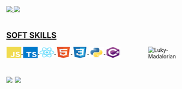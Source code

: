  <div>
  <a href="https://github.com/LukyAguiar">
  <img height="180em" src="https://github-readme-stats.vercel.app/api?username=LukyAguiar&show_icons=true&theme=github_dark&include_all_commits=true&count_private=true"/>
  <img height="180em" src="https://github-readme-stats.vercel.app/api/top-langs/?username=LukyAguiar&layout=compact&langs_count=7&theme=github_dark"/>
</div>
<div style="display: inline_block"><br>
  <h2>SOFT SKILLS</h2>
  <img align="center" alt="Luky-Js" height="30" width="40" src="https://raw.githubusercontent.com/devicons/devicon/master/icons/javascript/javascript-plain.svg">
  <img align="center" alt="Luky-Ts" height="30" width="40" src="https://raw.githubusercontent.com/devicons/devicon/master/icons/typescript/typescript-plain.svg">
  <img align="center" alt="Luky-React" height="30" width="40" src="https://raw.githubusercontent.com/devicons/devicon/master/icons/react/react-original.svg">
  <img align="center" alt="Luky-HTML" height="30" width="40" src="https://raw.githubusercontent.com/devicons/devicon/master/icons/html5/html5-original.svg">
  <img align="center" alt="Luky-CSS" height="30" width="40" src="https://raw.githubusercontent.com/devicons/devicon/master/icons/css3/css3-original.svg">
  <img align="center" alt="Luky-Python" height="30" width="40" src="https://raw.githubusercontent.com/devicons/devicon/master/icons/python/python-original.svg">
  <img align="center" alt="Luky-Csharp" height="30" width="40" src="https://raw.githubusercontent.com/devicons/devicon/master/icons/csharp/csharp-original.svg">
  <img align="right" alt="Luky-Madalorian" width="25%"  height="25%"src="https://i.pinimg.com/originals/e4/26/70/e426702edf874b181aced1e2fa5c6cde.gif">
</div>
 <h1></h1>
 <div style="display:none">
  <a href="https://github.com/LukyAguiar">
  <img height="120em" src="https://github-readme-stats.vercel.app/api/pin/?username=LukyAguiar&repo=ProjGeneration"/>
  <img height="120em" src="https://github-readme-stats.vercel.app/api/pin/?username=LukyAguiar&repo=FaculdadeUnip"/>
</div>
 <h1><h1>
<div> 
  <a href="https://www.instagram.com/luky.js/" target="_blank"><img src="https://img.shields.io/badge/-Instagram-%23E4405F?style=for-the-badge&logo=instagram&logoColor=white" target="_blank"></a>
  <a href="https://www.linkedin.com/in/lucasaguiardev/" target="_blank"><img src="https://img.shields.io/badge/-LinkedIn-%230077B5?style=for-the-badge&logo=linkedin&logoColor=white" target="_blank"></a> 
